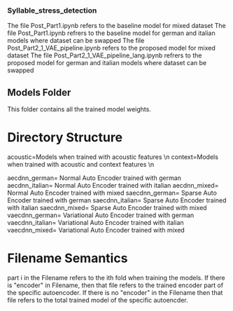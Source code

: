 ### Syllable_stress_detection
The file Post_Part1.ipynb refers to the baseline model for mixed dataset
The file Post_Part1.ipynb refrers to the baseline model for german and italian models where dataset can be swapped
The file Post_Part2_1_VAE_pipeline.ipynb refers to the proposed model for mixed dataset
The file Post_Part2_1_VAE_pipeline_lang.ipynb refrers to the proposed model for german and italian models where dataset can be swapped

## Models Folder
This folder contains all the trained model weights.

# Directory Structure
acoustic=Models when trained with acoustic features \n
context=Models when trained with acoustic and context features \n

aecdnn_german= Normal Auto Encoder trained with german
aecdnn_italian= Normal Auto Encoder trained with italian
aecdnn_mixed= Normal Auto Encoder trained with mixed
saecdnn_german= Sparse Auto Encoder trained with german
saecdnn_italian= Sparse Auto Encoder trained with italian
saecdnn_mixed= Sparse Auto Encoder trained with mixed
vaecdnn_german= Variational Auto Encoder trained with german
vaecdnn_italian= Variational Auto Encoder trained with italian
vaecdnn_mixed= Variational Auto Encoder trained with mixed

# Filename Semantics
part i in the Filename refers to the ith fold when training the models.
If there is "encoder" in Filename, then that file refers to the trained encoder part of the specific autoencoder.
If there is no "encoder" in the Filename then that file refers to the total trained model of the specific autoencder.
